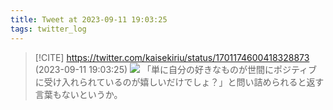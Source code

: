 ```yaml
---
title: Tweet at 2023-09-11 19:03:25
tags: twitter_log
---
```


> [!CITE] https://twitter.com/kaisekiriu/status/1701174600418328873 (2023-09-11 19:03:25)
> ![](https://twitter.com/kaisekiriu/status/1701174600418328873)
> 「単に自分の好きなものが世間にポジティブに受け入れられているのが嬉しいだけでしょ？」と問い詰められると返す言葉もないというか。
